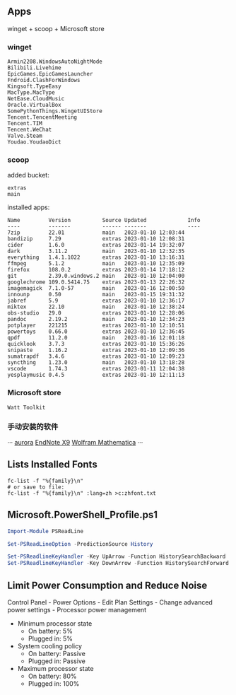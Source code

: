## Apps

winget + scoop + Microsoft store

### winget

```shell
Armin2208.WindowsAutoNightMode
Bilibili.Livehime
EpicGames.EpicGamesLauncher
Fndroid.ClashForWindows
Kingsoft.TypeEasy
MacType.MacType
NetEase.CloudMusic
Oracle.VirtualBox
SomePythonThings.WingetUIStore
Tencent.TencentMeeting
Tencent.TIM
Tencent.WeChat
Valve.Steam
Youdao.YoudaoDict
```

### scoop

added bucket:

```shell
extras
main
```

installed apps:

```shell
Name         Version          Source Updated             Info
----         -------          ------ -------             ----
7zip         22.01            main   2023-01-10 12:03:44
bandizip     7.29             extras 2023-01-10 12:08:31
cider        1.6.0            extras 2023-01-14 19:32:07
dark         3.11.2           main   2023-01-10 12:32:35
everything   1.4.1.1022       extras 2023-01-10 13:16:31
ffmpeg       5.1.2            main   2023-01-10 12:35:09
firefox      108.0.2          extras 2023-01-14 17:18:12
git          2.39.0.windows.2 main   2023-01-10 12:04:00
googlechrome 109.0.5414.75    extras 2023-01-13 22:26:32
imagemagick  7.1.0-57         main   2023-01-16 12:00:50
innounp      0.50             main   2023-01-15 19:31:32
jabref       5.9              extras 2023-01-10 12:36:17
miktex       22.10            main   2023-01-10 12:38:24
obs-studio   29.0             extras 2023-01-10 12:28:06
pandoc       2.19.2           main   2023-01-10 12:34:23
potplayer    221215           extras 2023-01-10 12:10:51
powertoys    0.66.0           extras 2023-01-10 12:36:45
qpdf         11.2.0           main   2023-01-16 12:01:18
quicklook    3.7.3            extras 2023-01-10 15:36:26
snipaste     1.16.2           extras 2023-01-10 12:09:36
sumatrapdf   3.4.6            extras 2023-01-10 12:09:23
syncthing    1.23.0           main   2023-01-10 13:18:28
vscode       1.74.3           extras 2023-01-11 12:04:38
yesplaymusic 0.4.5            extras 2023-01-10 12:11:13
```

### Microsoft store

```shell
Watt Toolkit
```

### 手动安装的软件

···
[aurora](https://arr.network/)
[EndNote X9](https://endnote.com/)
[Wolfram Mathematica](https://www.wolfram.com/mathematica/)
···

## Lists Installed Fonts

```shell
fc-list -f "%{family}\n"
# or save to file:
fc-list -f "%{family}\n" :lang=zh >c:zhfont.txt
```

## Microsoft.PowerShell_Profile.ps1

```ps1
Import-Module PSReadLine

Set-PSReadLineOption -PredictionSource History

Set-PSReadlineKeyHandler -Key UpArrow -Function HistorySearchBackward
Set-PSReadlineKeyHandler -Key DownArrow -Function HistorySearchForward
```

## Limit Power Consumption and Reduce Noise

Control Panel - Power Options - Edit Plan Settings - Change advanced power settings - Processor power management

- Minimum processor state
    - On battery: 5%
    - Plugged in: 5%
- System cooling policy
    - On battery: Passive
    - Plugged in: Passive
- Maximum processor state
    - On battery: 80%
    - Plugged in: 100%
